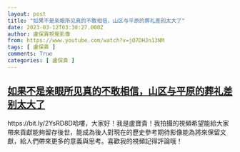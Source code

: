 ```yaml
---
layout: post
title: "如果不是亲眼所见真的不敢相信，山区与平原的葬礼差别太大了"
date: 2023-03-12T03:30:27.000Z
author: 盧保貴視覺影像
from: https://www.youtube.com/watch?v=jO7DHJn13NM
tags: [ 盧保貴 ]
comments: True
categories: [ 盧保貴 ]
---
```

<!--1678591827000-->
[如果不是亲眼所见真的不敢相信，山区与平原的葬礼差别太大了](https://www.youtube.com/watch?v=jO7DHJn13NM)
------

<div>
https://bit.ly/2YsRD8D哈嘍，大家好！我是盧寶貴！我拍攝的視頻希望能給大家帶來貢獻能夠留存後世，能成為後人對現在的歷史參考期待影像能為將來保留文獻，給人們帶來更多的意義與思考。喜歡我的視頻記得評論哦！
</div>
